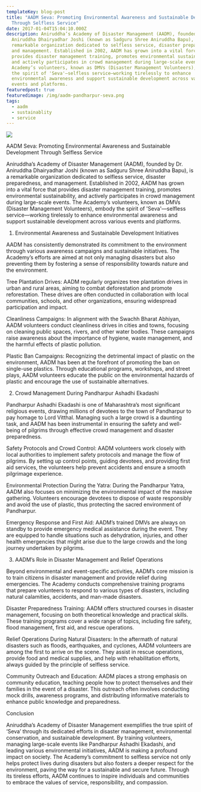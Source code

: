 ```yaml
---
templateKey: blog-post
title: "AADM Seva: Promoting Environmental Awareness and Sustainable Development
  Through Selfless Service"
date: 2017-01-04T15:04:10.000Z
description: Aniruddha’s Academy of Disaster Management (AADM), founded by Dr.
  Aniruddha Dhairyadhar Joshi (known as Sadguru Shree Aniruddha Bapu), is a
  remarkable organization dedicated to selfless service, disaster preparedness,
  and management. Established in 2002, AADM has grown into a vital force that
  provides disaster management training, promotes environmental sustainability,
  and actively participates in crowd management during large-scale events. The
  Academy’s volunteers, known as DMVs (Disaster Management Volunteers), embody
  the spirit of 'Seva'—selfless service—working tirelessly to enhance
  environmental awareness and support sustainable development across various
  events and platforms.
featuredpost: true
featuredimage: /img/aadm-pandharpur-seva.png
tags:
  - aadm
  - sustainablity
  - service
---
```

![](/img/aadm-pandharpur-seva.png)



AADM Seva: Promoting Environmental Awareness and Sustainable Development Through Selfless Service

Aniruddha’s Academy of Disaster Management (AADM), founded by Dr. Aniruddha Dhairyadhar Joshi (known as Sadguru Shree Aniruddha Bapu), is a remarkable organization dedicated to selfless service, disaster preparedness, and management. Established in 2002, AADM has grown into a vital force that provides disaster management training, promotes environmental sustainability, and actively participates in crowd management during large-scale events. The Academy’s volunteers, known as DMVs (Disaster Management Volunteers), embody the spirit of 'Seva'—selfless service—working tirelessly to enhance environmental awareness and support sustainable development across various events and platforms.



1. Environmental Awareness and Sustainable Development Initiatives

AADM has consistently demonstrated its commitment to the environment through various awareness campaigns and sustainable initiatives. The Academy’s efforts are aimed at not only managing disasters but also preventing them by fostering a sense of responsibility towards nature and the environment.



Tree Plantation Drives: AADM regularly organizes tree plantation drives in urban and rural areas, aiming to combat deforestation and promote reforestation. These drives are often conducted in collaboration with local communities, schools, and other organizations, ensuring widespread participation and impact.



Cleanliness Campaigns: In alignment with the Swachh Bharat Abhiyan, AADM volunteers conduct cleanliness drives in cities and towns, focusing on cleaning public spaces, rivers, and other water bodies. These campaigns raise awareness about the importance of hygiene, waste management, and the harmful effects of plastic pollution.



Plastic Ban Campaigns: Recognizing the detrimental impact of plastic on the environment, AADM has been at the forefront of promoting the ban on single-use plastics. Through educational programs, workshops, and street plays, AADM volunteers educate the public on the environmental hazards of plastic and encourage the use of sustainable alternatives.



2. Crowd Management During Pandharpur Ashadhi Ekadashi

Pandharpur Ashadhi Ekadashi is one of Maharashtra’s most significant religious events, drawing millions of devotees to the town of Pandharpur to pay homage to Lord Vitthal. Managing such a large crowd is a daunting task, and AADM has been instrumental in ensuring the safety and well-being of pilgrims through effective crowd management and disaster preparedness.



Safety Protocols and Crowd Control: AADM volunteers work closely with local authorities to implement safety protocols and manage the flow of pilgrims. By setting up control points, guiding devotees, and providing first aid services, the volunteers help prevent accidents and ensure a smooth pilgrimage experience.



Environmental Protection During the Yatra: During the Pandharpur Yatra, AADM also focuses on minimizing the environmental impact of the massive gathering. Volunteers encourage devotees to dispose of waste responsibly and avoid the use of plastic, thus protecting the sacred environment of Pandharpur.



Emergency Response and First Aid: AADM’s trained DMVs are always on standby to provide emergency medical assistance during the event. They are equipped to handle situations such as dehydration, injuries, and other health emergencies that might arise due to the large crowds and the long journey undertaken by pilgrims.



3. AADM’s Role in Disaster Management and Relief Operations

Beyond environmental and event-specific activities, AADM’s core mission is to train citizens in disaster management and provide relief during emergencies. The Academy conducts comprehensive training programs that prepare volunteers to respond to various types of disasters, including natural calamities, accidents, and man-made disasters.



Disaster Preparedness Training: AADM offers structured courses in disaster management, focusing on both theoretical knowledge and practical skills. These training programs cover a wide range of topics, including fire safety, flood management, first aid, and rescue operations.



Relief Operations During Natural Disasters: In the aftermath of natural disasters such as floods, earthquakes, and cyclones, AADM volunteers are among the first to arrive on the scene. They assist in rescue operations, provide food and medical supplies, and help with rehabilitation efforts, always guided by the principle of selfless service.



Community Outreach and Education: AADM places a strong emphasis on community education, teaching people how to protect themselves and their families in the event of a disaster. This outreach often involves conducting mock drills, awareness programs, and distributing informative materials to enhance public knowledge and preparedness.



Conclusion

Aniruddha’s Academy of Disaster Management exemplifies the true spirit of ‘Seva’ through its dedicated efforts in disaster management, environmental conservation, and sustainable development. By training volunteers, managing large-scale events like Pandharpur Ashadhi Ekadashi, and leading various environmental initiatives, AADM is making a profound impact on society. The Academy’s commitment to selfless service not only helps protect lives during disasters but also fosters a deeper respect for the environment, paving the way for a sustainable and secure future. Through its tireless efforts, AADM continues to inspire individuals and communities to embrace the values of service, responsibility, and compassion.